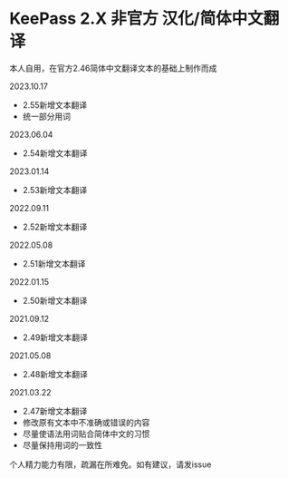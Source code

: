 # KeePass 2.X 非官方 汉化/简体中文翻译

本人自用，在官方2.46简体中文翻译文本的基础上制作而成

2023.10.17
* 2.55新增文本翻译
* 统一部分用词

2023.06.04
* 2.54新增文本翻译

2023.01.14
* 2.53新增文本翻译

2022.09.11
* 2.52新增文本翻译

2022.05.08
* 2.51新增文本翻译

2022.01.15
* 2.50新增文本翻译

2021.09.12
* 2.49新增文本翻译

2021.05.08
* 2.48新增文本翻译

2021.03.22
* 2.47新增文本翻译
* 修改原有文本中不准确或错误的内容
* 尽量使语法用词贴合简体中文的习惯
* 尽量保持用词的一致性

个人精力能力有限，疏漏在所难免。如有建议，请发issue
